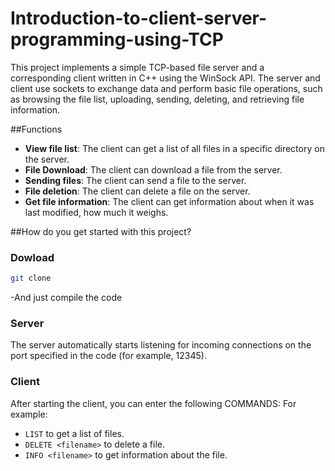 # Introduction-to-client-server-programming-using-TCP
This project implements a simple TCP-based file server and a corresponding client written in C++ using the WinSock API. The server and client use sockets to exchange data and perform basic file operations, such as browsing the file list, uploading, sending, deleting, and retrieving file information.

##Functions

- **View file list**: The client can get a list of all files in a specific directory on the server.
- **File Download**: The client can download a file from the server.
- **Sending files**: The client can send a file to the server.
- **File deletion**: The client can delete a file on the server.
- **Get file information**: The client can get information about when it was last modified, how much it weighs.

##How do you get started with this project?

### Dowload 

```bash
git clone 
```
-And just compile the code

### Server

The server automatically starts listening for incoming connections on the port specified in the code (for example, 12345).

### Client 

After starting the client, you can enter the following COMMANDS: For example:
- `LIST` to get a list of files.
- `DELETE <filename>`  to delete a file.
- `INFO <filename>` to get information about the file.

